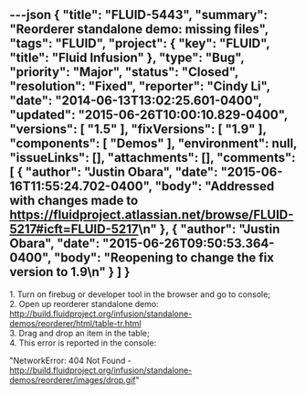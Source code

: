---json
{
  "title": "FLUID-5443",
  "summary": "Reorderer standalone demo: missing files",
  "tags": "FLUID",
  "project": {
    "key": "FLUID",
    "title": "Fluid Infusion"
  },
  "type": "Bug",
  "priority": "Major",
  "status": "Closed",
  "resolution": "Fixed",
  "reporter": "Cindy Li",
  "date": "2014-06-13T13:02:25.601-0400",
  "updated": "2015-06-26T10:00:10.829-0400",
  "versions": [
    "1.5"
  ],
  "fixVersions": [
    "1.9"
  ],
  "components": [
    "Demos"
  ],
  "environment": null,
  "issueLinks": [],
  "attachments": [],
  "comments": [
    {
      "author": "Justin Obara",
      "date": "2015-06-16T11:55:24.702-0400",
      "body": "Addressed with changes made to <https://fluidproject.atlassian.net/browse/FLUID-5217#icft=FLUID-5217>\n"
    },
    {
      "author": "Justin Obara",
      "date": "2015-06-26T09:50:53.364-0400",
      "body": "Reopening to change the fix version to 1.9\n"
    }
  ]
}
---
1\. Turn on firebug or developer tool in the browser and go to console;\
2\. Open up reorderer standalone demo: <http://build.fluidproject.org/infusion/standalone-demos/reorderer/html/table-tr.html>\
3\. Drag and drop an item in the table;\
4\. This error is reported in the console:&#x20;

"NetworkError: 404 Not Found - <http://build.fluidproject.org/infusion/standalone-demos/reorderer/images/drop.gif>"

        